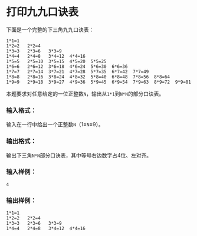# 打印九九口诀表
下面是一个完整的下三角九九口诀表：
```
1*1=1   
1*2=2   2*2=4   
1*3=3   2*3=6   3*3=9   
1*4=4   2*4=8   3*4=12  4*4=16  
1*5=5   2*5=10  3*5=15  4*5=20  5*5=25  
1*6=6   2*6=12  3*6=18  4*6=24  5*6=30  6*6=36  
1*7=7   2*7=14  3*7=21  4*7=28  5*7=35  6*7=42  7*7=49  
1*8=8   2*8=16  3*8=24  4*8=32  5*8=40  6*8=48  7*8=56  8*8=64  
1*9=9   2*9=18  3*9=27  4*9=36  5*9=45  6*9=54  7*9=63  8*9=72  9*9=81  
```
本题要求对任意给定的一位正整数`N`，输出从`1*1`到`N*N`的部分口诀表。

### 输入格式：
输入在一行中给出一个正整数`N`（1≤`N`≤9）。

### 输出格式：
输出下三角`N*N`部分口诀表，其中等号右边数字占4位、左对齐。

### 输入样例：
```
4
```
### 输出样例：
```
1*1=1   
1*2=2   2*2=4   
1*3=3   2*3=6   3*3=9   
1*4=4   2*4=8   3*4=12  4*4=16  
```
